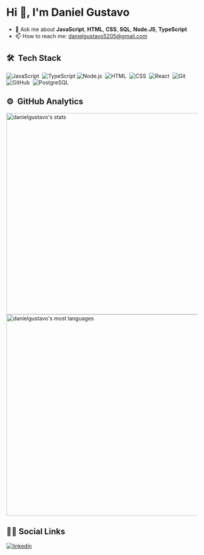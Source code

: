 # Hi 👋, I'm Daniel Gustavo

- 💬 Ask me about **JavaScript**, **HTML**, **CSS**, **SQL**, **Node.JS**, **TypeScript**
- 📫 How to reach me: danielgustavo5205@gmail.com

## 🛠 &nbsp;Tech Stack

![JavaScript](https://img.shields.io/badge/-JavaScript-05122A?style=flat&logo=javascript)&nbsp;
![TypeScript](https://img.shields.io/badge/-TypeScript-05122A?style=flat&logo=typescript)
![Node.js](https://img.shields.io/badge/-Node.js-05122A?style=flat&logo=node.js)&nbsp;
![HTML](https://img.shields.io/badge/-HTML-05122A?style=flat&logo=HTML5)&nbsp;
![CSS](https://img.shields.io/badge/-CSS-05122A?style=flat&logo=CSS3&logoColor=1572B6)&nbsp;
![React](https://img.shields.io/badge/-React-05122A?style=flat&logo=react)&nbsp;
![Git](https://img.shields.io/badge/-Git-05122A?style=flat&logo=git)&nbsp;
![GitHub](https://img.shields.io/badge/-GitHub-05122A?style=flat&logo=github)&nbsp;
![PostgreSQL](https://img.shields.io/badge/-PostgreSQL-05122A?style=flat&logo=postgresql)&nbsp;

## ⚙️ &nbsp;GitHub Analytics

<p align="left">
<img width="530em" src="https://github-readme-stats.vercel.app/api?username=danielgustavo&show_icons=true&theme=aura" alt="danielgustavo's stats"/>
<img width="530em" src="https://github-readme-stats.vercel.app/api/top-langs/?username=danielgustavo&layout=compact&theme=aura" alt="danielgustavo's most languages"/>
</p>

## 👨‍🦱 Social Links

<a href="https://www.linkedin.com/in/daniel-gustavo-93a113217/" target="_blank">
  <img align="center" src="https://img.shields.io/badge/-maykbrito-05122A?style=flat&logo=linkedin" alt="linkedin"/>
</a>
